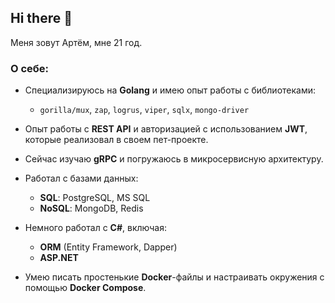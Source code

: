 ## Hi there 👋

Меня зовут Артём, мне 21 год.

### О себе:

- Специализируюсь на **Golang** и имею опыт работы с библиотеками:
  - `gorilla/mux`, `zap`, `logrus`, `viper`, `sqlx`, `mongo-driver`

- Опыт работы с **REST API** и авторизацией с использованием **JWT**, которые реализовал в своем пет-проекте.

- Сейчас изучаю **gRPC** и погружаюсь в микросервисную архитектуру.

- Работал с базами данных:
  - **SQL**: PostgreSQL, MS SQL
  - **NoSQL**: MongoDB, Redis

- Немного работал с **C#**, включая:
  - **ORM** (Entity Framework, Dapper)
  - **ASP.NET**

- Умею писать простенькие **Docker**-файлы и настраивать окружения с помощью **Docker Compose**.

